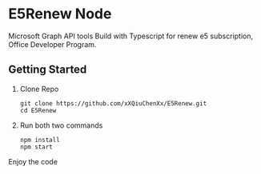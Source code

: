 # E5Renew Node

Microsoft Graph API tools Build with Typescript
for renew e5 subscription, Office Developer Program.

## Getting Started
1. Clone Repo
   ```
   git clone https://github.com/xXQiuChenXx/E5Renew.git
   cd E5Renew
   ```
2. Run both two commands
   ```
   npm install
   npm start
   ```


Enjoy the code
